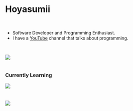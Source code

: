 # Hoyasumii

<br/>

- Software Developer and Programming Enthusiast.
- I have a [YouTube](https://youtube.com/@Hoyasumii) channel that talks about programming.

<br/>

![](https://skillicons.dev/icons?i=nodejs,ts,express,nestjs,prisma,vitest,bun,elysia,react,next,sass,tailwind,mysql,mongo,python,docker)

#

### Currently Learning

![](https://skillicons.dev/icons?i=terraform,githubactions,kubernetes,aws)

#

![](https://my-skills-api-production.up.railway.app/?icons=all&size=64)
